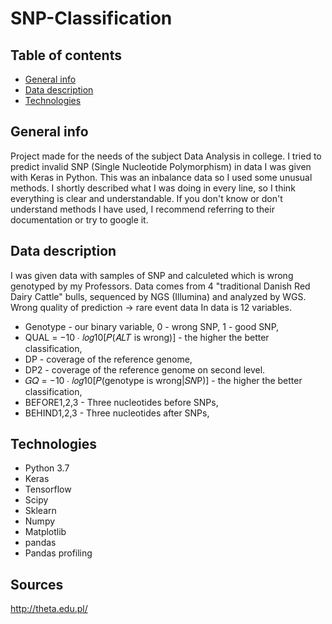 # SNP-Classification
## Table of contents
* [General info](#general-info)
* [Data description](#data-description)
* [Technologies](#technologies)
## General info 
Project made for the needs of the subject Data Analysis in college. I tried to predict invalid SNP (Single Nucleotide Polymorphism) in data I was given with Keras in Python. This was an inbalance data so I used some unusual methods. 
I shortly described what I was doing in every line, so I think everything is clear and understandable. 
If you don't know or don't understand methods I have used, I recommend referring to their documentation or try to google it.
## Data description 
I was given data with samples of SNP and calculeted which is wrong genotyped by my Professors.
Data comes from 4 "traditional Danish Red Dairy Cattle" bulls, sequenced by NGS (Illumina) and analyzed by WGS.
Wrong quality of prediction -> rare event data
In data is 12 variables. 
* Genotype - our binary variable, 0 - wrong SNP, 1 - good SNP,
* QUAL = −10 ∙ 𝑙𝑜𝑔10[𝑃(𝐴𝐿𝑇 is wrong)] - the higher the better classification,
* DP - coverage of the reference genome,
* DP2 - coverage of the reference genome on second level.
* 𝐺𝑄 = −10 ∙ 𝑙𝑜𝑔10[𝑃(genotype is wrong|𝑆𝑁P)] - the higher the better classification,
* BEFORE1,2,3 - Three nucleotides before SNPs,
* BEHIND1,2,3 - Three nucleotides after SNPs,
## Technologies 
* Python 3.7
* Keras 
* Tensorflow
* Scipy
* Sklearn
* Numpy
* Matplotlib
* pandas
* Pandas profiling
## Sources 
http://theta.edu.pl/
